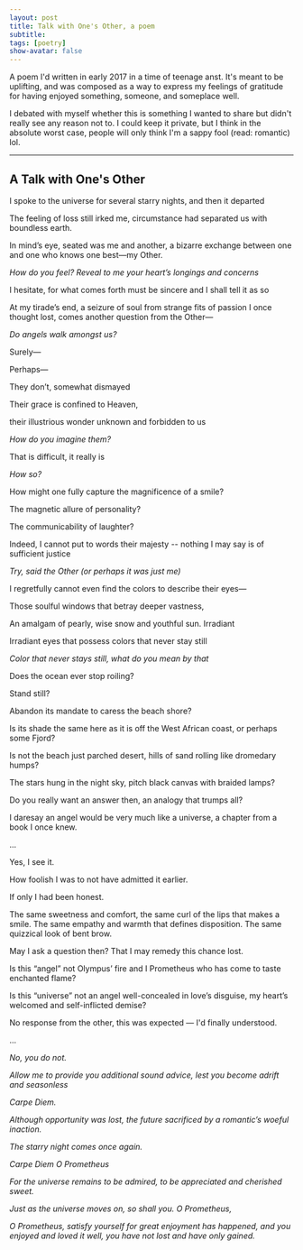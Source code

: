 ```yaml
---
layout: post
title: Talk with One's Other, a poem
subtitle: 
tags: [poetry]
show-avatar: false
---
```


A poem I'd written in early 2017 in a time of teenage anst. It's meant to be uplifting, and was composed as a way to express my feelings of gratitude for having enjoyed something, someone, and someplace well. 

I debated with myself whether this is something I wanted to share but didn't really see any reason not to. I could keep it private, but I think in the absolute worst case, people will only think I'm a sappy fool (read: romantic) lol. 

--- 

## A Talk with One's Other
I spoke to the universe for several starry nights, and then it departed

The feeling of loss still irked me, circumstance had separated us with boundless earth.

In mind’s eye, seated was me and another, a bizarre exchange between one and one who knows one best—my Other.

*How do you feel? Reveal to me your heart’s longings and concerns*

I hesitate, for what comes forth must be sincere and I shall tell it as so

At my tirade’s end, a seizure of soul from strange fits of passion I once thought lost, comes another question from the Other—

*Do angels walk amongst us?* 

Surely—

Perhaps—

They don’t, somewhat dismayed

Their grace is confined to Heaven, 

their illustrious wonder unknown and forbidden to us

*How do you imagine them?*

That is difficult, it really is

*How so?*

How might one fully capture the magnificence of a smile?

The magnetic allure of personality?

The communicability of laughter?

Indeed, I cannot put to words their majesty -- nothing I may say is of sufficient justice

*Try, said the Other (or perhaps it was just me)*

I regretfully cannot even find the colors to describe their eyes—

Those soulful windows that betray deeper vastness,

An amalgam of pearly, wise snow and youthful sun. Irradiant

Irradiant eyes that possess colors that never stay still 

*Color that never stays still, what do you mean by that*

Does the ocean ever stop roiling?

Stand still? 

Abandon its mandate to caress the beach shore?

Is its shade the same here as it is off the West African coast, or perhaps some Fjord?

Is not the beach just parched desert, hills of sand rolling like dromedary humps? 

The stars hung in the night sky, pitch black canvas with braided lamps?

Do you really want an answer then, an analogy that trumps all?

I daresay an angel would be very much like a universe, a chapter from a book I once knew.

...

Yes, I see it. 

How foolish I was to not have admitted it earlier. 

If only I had been honest. 

The same sweetness and comfort, the same curl of the lips that makes a smile. The same empathy and warmth that defines disposition. The same quizzical look of bent brow. 

May I ask a question then? That I may remedy this chance lost.

Is this “angel” not Olympus’ fire and I Prometheus who has come to taste enchanted flame?

Is this “universe” not an angel well-concealed in love’s disguise, my heart’s welcomed and self-inflicted demise? 

No response from the other, this was expected — I'd finally understood.

...

*No, you do not.*

*Allow me to provide you additional sound advice, lest you become adrift and seasonless*

*Carpe Diem.*

*Although opportunity was lost, the future sacrificed by a romantic’s woeful inaction.*

*The starry night comes once again.*

*Carpe Diem O Prometheus*

*For the universe remains to be admired, to be appreciated and cherished sweet.*

*Just as the universe moves on, so shall you. O Prometheus,*

*O Prometheus, satisfy yourself for great enjoyment has happened, and you enjoyed and loved it well, you have not lost and have only gained.*
